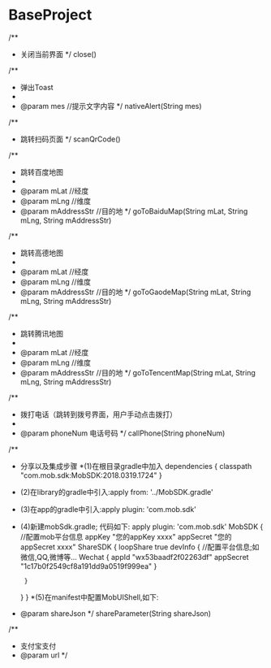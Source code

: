 # BaseProject


/**
* 关闭当前界面
*/
close()

/**
* 弹出Toast
*
* @param mes //提示文字内容
*/
nativeAlert(String mes)

/**
* 跳转扫码页面
*/
scanQrCode()

/**
* 跳转百度地图
*
* @param mLat        //经度
* @param mLng        //维度
* @param mAddressStr //目的地
*/
goToBaiduMap(String mLat, String mLng, String mAddressStr)

/**
* 跳转高德地图
*
* @param mLat        //经度
* @param mLng        //维度
* @param mAddressStr //目的地
*/
goToGaodeMap(String mLat, String mLng, String mAddressStr)

/**
* 跳转腾讯地图
*
* @param mLat        //经度
* @param mLng        //维度
* @param mAddressStr //目的地
*/
goToTencentMap(String mLat, String mLng, String mAddressStr)

/**
* 拨打电话（跳转到拨号界面，用户手动点击拨打）
*
* @param phoneNum 电话号码
*/
callPhone(String phoneNum)

/**
 * 分享以及集成步骤
 *(1)在根目录gradle中加入 dependencies {
        classpath "com.mob.sdk:MobSDK:2018.0319.1724"
    }
 * (2)在library的gradle中引入:apply from: '../MobSDK.gradle'
 * (3)在app的gradle中引入:apply plugin: 'com.mob.sdk'
 * (4)新建mobSdk.gradle;
 代码如下:
 apply plugin: 'com.mob.sdk'
 MobSDK {
 //配置mob平台信息
    appKey "您的appKey xxxx"
    appSecret "您的appSecret xxxx"
    ShareSDK {
        loopShare true
        devInfo {
        //配置平台信息;如微信,QQ,微博等...
            Wechat {
                appId "wx53baadf2f02263df"
                appSecret "1c17b0f2549cf8a191dd9a0519f999ea"
            }

        }
    }
}
*(5)在manifest中配置MobUIShell,如下:
 <activity
            android:name="com.mob.tools.MobUIShell"
            android:configChanges="keyboardHidden|orientation|screenSize"
            android:theme="@android:style/Theme.Translucent.NoTitleBar"
            android:windowSoftInputMode="stateHidden|adjustResize">
        </activity>
 * @param shareJson
 */
 shareParameter(String shareJson)

 /**
 * 支付宝支付
 * @param url
 */

